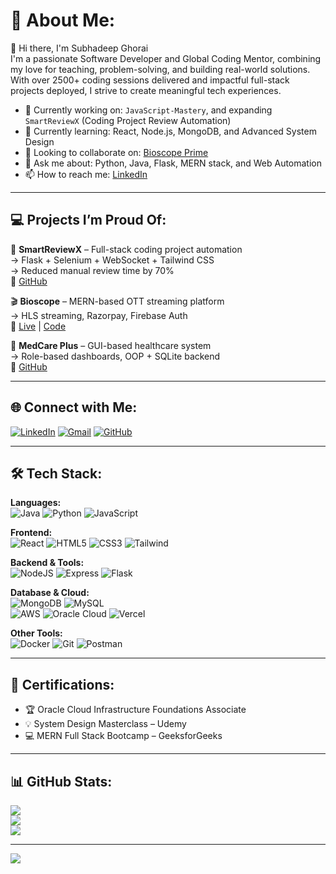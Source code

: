 # 💫 About Me:
👋 Hi there, I'm Subhadeep Ghorai  
I'm a passionate Software Developer and Global Coding Mentor, combining my love for teaching, problem-solving, and building real-world solutions. With over 2500+ coding sessions delivered and impactful full-stack projects deployed, I strive to create meaningful tech experiences.

- 🔭 Currently working on: `JavaScript-Mastery`, and expanding `SmartReviewX` (Coding Project Review Automation)
- 🌱 Currently learning: React, Node.js, MongoDB, and Advanced System Design
- 👯 Looking to collaborate on: [Bioscope Prime](https://github.com/JACOBIAN01/bioscope)
- 💬 Ask me about: Python, Java, Flask, MERN stack, and Web Automation
- 📫 How to reach me: [LinkedIn](https://www.linkedin.com/in/subhadeep-ghorai-8a53a2255/)

---

## 💻 Projects I’m Proud Of:
🧠 **SmartReviewX** – Full-stack coding project automation  
→ Flask + Selenium + WebSocket + Tailwind CSS  
→ Reduced manual review time by 70%  
🔗 [GitHub](https://github.com/JACOBIAN01/SmartReviewX)

🎬 **Bioscope** – MERN-based OTT streaming platform  
→ HLS streaming, Razorpay, Firebase Auth  
🔗 [Live](https://bioscope-nu.vercel.app/) | [Code](https://github.com/JACOBIAN01/Bioscope)

🏥 **MedCare Plus** – GUI-based healthcare system  
→ Role-based dashboards, OOP + SQLite backend  
🔗 [GitHub](https://github.com/JACOBIAN01/Medcare)

---

## 🌐 Connect with Me:
[![LinkedIn](https://img.shields.io/badge/LinkedIn-%230077B5.svg?logo=linkedin&logoColor=white)](https://www.linkedin.com/in/subhadeep-ghorai-8a53a2255/)
[![Gmail](https://img.shields.io/badge/Gmail-D14836?logo=gmail&logoColor=white)](mailto:subhadeepghorai23@gmail.com)
[![GitHub](https://img.shields.io/badge/GitHub-%23121011.svg?logo=github&logoColor=white)](https://github.com/JACOBIAN01)

---

## 🛠️ Tech Stack:
**Languages:**  
![Java](https://img.shields.io/badge/java-%23ED8B00.svg?style=flat&logo=openjdk&logoColor=white) ![Python](https://img.shields.io/badge/python-3670A0?style=flat&logo=python&logoColor=ffdd54) ![JavaScript](https://img.shields.io/badge/javascript-%23323330.svg?style=flat&logo=javascript&logoColor=%23F7DF1E)

**Frontend:**  
![React](https://img.shields.io/badge/react-%2320232a.svg?style=flat&logo=react&logoColor=%2361DAFB) ![HTML5](https://img.shields.io/badge/html5-%23E34F26.svg?style=flat&logo=html5&logoColor=white) ![CSS3](https://img.shields.io/badge/css3-%231572B6.svg?style=flat&logo=css3&logoColor=white) ![Tailwind](https://img.shields.io/badge/tailwindcss-06B6D4?style=flat&logo=tailwindcss&logoColor=white)

**Backend & Tools:**  
![NodeJS](https://img.shields.io/badge/node.js-6DA55F?style=flat&logo=node.js&logoColor=white) ![Express](https://img.shields.io/badge/express.js-%23404d59.svg?style=flat&logo=express&logoColor=%2361DAFB) ![Flask](https://img.shields.io/badge/flask-%23000.svg?style=flat&logo=flask&logoColor=white)

**Database & Cloud:**  
![MongoDB](https://img.shields.io/badge/mongodb-%234ea94b.svg?style=flat&logo=mongodb&logoColor=white) ![MySQL](https://img.shields.io/badge/mysql-4479A1.svg?style=flat&logo=mysql&logoColor=white)  
![AWS](https://img.shields.io/badge/AWS-%23FF9900.svg?style=flat&logo=amazon-aws&logoColor=white) ![Oracle Cloud](https://img.shields.io/badge/Oracle-FF0000?style=flat&logo=oracle&logoColor=white) ![Vercel](https://img.shields.io/badge/vercel-%23000000.svg?style=flat&logo=vercel&logoColor=white)

**Other Tools:**  
![Docker](https://img.shields.io/badge/docker-%230db7ed.svg?style=flat&logo=docker&logoColor=white) ![Git](https://img.shields.io/badge/git-%23F05033.svg?style=flat&logo=git&logoColor=white) ![Postman](https://img.shields.io/badge/Postman-FF6C37?style=flat&logo=postman&logoColor=white)

---

## 📜 Certifications:
- 🏆 Oracle Cloud Infrastructure Foundations Associate  
- 💡 System Design Masterclass – Udemy  
- 💻 MERN Full Stack Bootcamp – GeeksforGeeks  

---

## 📊 GitHub Stats:
![](https://github-readme-stats.vercel.app/api?username=JACOBIAN01&theme=react&hide_border=false&include_all_commits=false&count_private=true)  
![](https://github-readme-streak-stats.herokuapp.com/?user=JACOBIAN01&theme=react&hide_border=false)  
![](https://github-readme-stats.vercel.app/api/top-langs/?username=JACOBIAN01&theme=react&hide_border=false&layout=compact)

---

[![](https://visitcount.itsvg.in/api?id=JACOBIAN01&icon=0&color=0)](https://visitcount.itsvg.in)
